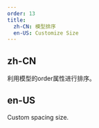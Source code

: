 ```yaml
---
order: 13
title:
  zh-CN: 模型排序
  en-US: Customize Size
---
```


## zh-CN

利用模型的order属性进行排序。

## en-US

Custom spacing size.
